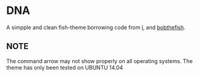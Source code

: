 DNA
========


A simpple and clean fish-theme borrowing code from [l](https://github.com/bpinto/oh-my-fish/tree/master/themes/l), and [bobthefish](https://github.com/bpinto/oh-my-fish/tree/master/themes/bobthefish).


## NOTE
The command arrow may not show properly on all operating systems. The theme has only been tested on UBUNTU 14.04


